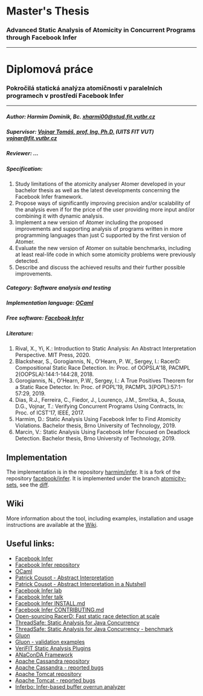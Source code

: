 # Master's Thesis
### Advanced Static Analysis of Atomicity in Concurrent Programs through Facebook Infer

---

# Diplomová práce
### Pokročilá statická analýza atomičnosti v paralelních programech v prostředí Facebook Infer

---

##### Author: Harmim Dominik, Bc. <xharmi00@stud.fit.vutbr.cz>

##### Supervisor: [Vojnar Tomáš, prof. Ing. Ph.D.](http://www.fit.vutbr.cz/~vojnar) (UITS FIT VUT) <vojnar@fit.vutbr.cz>

##### Reviewer: ...

##### Specification:
1. Study limitations of the atomicity analyser Atomer developed in your bachelor
   thesis as well as the latest developments concerning the Facebook Infer
   framework.
2. Propose ways of significantly improving precision and/or scalability of the
   analysis even if for the price of the user providing more input and/or
   combining it with dynamic analysis.
3. Implement a new version of Atomer including the proposed improvements and
   supporting analysis of programs written in more programming languages than
   just C supported by the first version of Atomer.
4. Evaluate the new version of Atomer on suitable benchmarks, including at least
   real-life code in which some atomicity problems were previously detected.
5. Describe and discuss the achieved results and their further possible
   improvements.

##### Category: Software analysis and testing

##### Implementation language: [OCaml](https://ocaml.org)

##### Free software: [Facebook Infer](https://fbinfer.com)

##### Literature:
1. Rival, X., Yi, K.: Introduction to Static Analysis: An Abstract
   Interpretation Perspective. MIT Press, 2020.
2. Blackshear, S., Gorogiannis, N., O'Hearn, P. W., Sergey, I.: RacerD:
   Compositional Static Race Detection. In: Proc. of OOPSLA'18,
   PACMPL 2(OOPSLA):144:1-144:28, 2018.
3. Gorogiannis, N., O'Hearn, P.W., Sergey, I.: A True Positives Theorem for a
   Static Race Detector. In: Proc. of POPL'19, PACMPL 3(POPL):57:1-57:29, 2019.
4. Dias, R.J., Ferreira, C., Fiedor, J., Lourenço, J.M., Smrčka, A., Sousa,
   D.G., Vojnar, T.: Verifying Concurrent Programs Using Contracts, In: Proc.
   of ICST'17, IEEE, 2017.
5. Harmim, D.: Static Analysis Using Facebook Infer to Find Atomicity
   Violations. Bachelor thesis, Brno University of Technology, 2019.
6. Marcin, V.: Static Analysis Using Facebook Infer Focused on Deadlock
   Detection. Bachelor thesis, Brno University of Technology, 2019.

## Implementation
The implementation is in the repository
[harmim/infer](https://github.com/harmim/infer). It is a fork of the repository
[facebook/infer](https://github.com/facebook/infer). It is implemented under
the branch
[atomicity-sets](https://github.com/harmim/infer/tree/atomicity-sets), see the
[diff](https://github.com/facebook/infer/compare/master...harmim:atomicity-sets).

## Wiki
More information about the tool, including examples, installation and usage
instructions are available at the
[Wiki](https://github.com/harmim/infer/wiki/Atomer:-Atomicity-Violations-Analyser).

## Useful links:
- [Facebook Infer](https://fbinfer.com)
- [Facebook Infer repository](https://github.com/facebook/infer)
- [OCaml](https://ocaml.org)
- [Patrick Cousot - Abstract Interpretation](https://www.di.ens.fr/~cousot/AI)
- [Patrick Cousot - Abstract Interpretation in a Nutshell](https://www.di.ens.fr/~cousot/AI/IntroAbsInt.html)
- [Facebook Infer lab](https://github.com/facebook/infer/tree/master/infer/src/labs)
- [Facebook Infer talk](https://atscaleconference.com/videos/getting-the-most-out-of-static-analyzers)
- [Facebook Infer INSTALL.md](https://github.com/facebook/infer/blob/master/INSTALL.md)
- [Facebook Infer CONTRIBUTING.md](https://github.com/facebook/infer/blob/master/CONTRIBUTING.md)
- [Open-sourcing RacerD: Fast static race detection at scale](https://code.fb.com/android/open-sourcing-racerd-fast-static-race-detection-at-scale)
- [ThreadSafe: Static Analysis for Java Concurrency](https://bentnib.org/threadsafe.html)
- [ThreadSafe: Static Analysis for Java Concurrency - benchmark](https://researcher.watson.ibm.com/researcher/view_person_subpage.php?id=5722)
- [Gluon](https://github.com/trxsys/gluon)
- [Gluon - validation examples](https://github.com/trxsys/gluon/tree/master/test/validation)
- [VeriFIT Static Analysis Plugins](http://www.fit.vutbr.cz/research/groups/verifit/tools/sa-plugins)
- [ANaConDA Framework](http://www.fit.vutbr.cz/research/groups/verifit/tools/anaconda)
- [Apache Cassandra repository](https://github.com/apache/cassandra)
- [Apache Cassandra - reported bugs](https://issues.apache.org/jira/browse/CASSANDRA-7757)
- [Apache Tomcat repository](https://github.com/apache/tomcat)
- [Apache Tomcat - reported bugs](https://bz.apache.org/bugzilla/show_bug.cgi?id=56784)
- [Inferbo: Infer-based buffer overrun analyzer](https://research.fb.com/inferbo-infer-based-buffer-overrun-analyzer)
